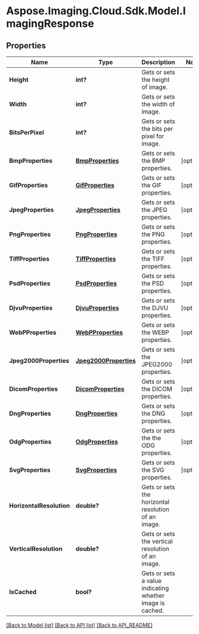 # Aspose.Imaging.Cloud.Sdk.Model.ImagingResponse
## Properties

Name | Type | Description | Notes
------------ | ------------- | ------------- | -------------
**Height** | **int?** | Gets or sets the height of image. | 
**Width** | **int?** | Gets or sets the width of image. | 
**BitsPerPixel** | **int?** | Gets or sets the bits per pixel for image. | 
**BmpProperties** | [**BmpProperties**](BmpProperties.md) | Gets or sets the BMP properties. | [optional] 
**GifProperties** | [**GifProperties**](GifProperties.md) | Gets or sets the GIF properties. | [optional] 
**JpegProperties** | [**JpegProperties**](JpegProperties.md) | Gets or sets the JPEG properties. | [optional] 
**PngProperties** | [**PngProperties**](PngProperties.md) | Gets or sets the PNG properties. | [optional] 
**TiffProperties** | [**TiffProperties**](TiffProperties.md) | Gets or sets the TIFF properties. | [optional] 
**PsdProperties** | [**PsdProperties**](PsdProperties.md) | Gets or sets the PSD properties. | [optional] 
**DjvuProperties** | [**DjvuProperties**](DjvuProperties.md) | Gets or sets the DJVU properties. | [optional] 
**WebPProperties** | [**WebPProperties**](WebPProperties.md) | Gets or sets the WEBP properties. | [optional] 
**Jpeg2000Properties** | [**Jpeg2000Properties**](Jpeg2000Properties.md) | Gets or sets the JPEG2000 properties. | [optional] 
**DicomProperties** | [**DicomProperties**](DicomProperties.md) | Gets or sets the DICOM properties. | [optional] 
**DngProperties** | [**DngProperties**](DngProperties.md) | Gets or sets the DNG properties. | [optional] 
**OdgProperties** | [**OdgProperties**](OdgProperties.md) | Gets or sets the the ODG properties. | [optional] 
**SvgProperties** | [**SvgProperties**](SvgProperties.md) | Gets or sets the SVG properties. | [optional] 
**HorizontalResolution** | **double?** | Gets or sets the horizontal resolution of an image. | 
**VerticalResolution** | **double?** | Gets or sets the vertical resolution of an image. | 
**IsCached** | **bool?** | Gets or sets a value indicating whether image is cached. | 

[[Back to Model list]](API_README.md#documentation-for-models) [[Back to API list]](API_README.md#documentation-for-api-endpoints) [[Back to API_README]](API_README.md)

